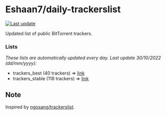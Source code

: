 
# Eshaan7/daily-trackerslist 

[![Last update](https://img.shields.io/badge/Last%20update-30/10/2022-blue.svg)](#)

Updated list of public BitTorrent trackers.

### Lists
*These lists are automatically updated every day. Last update 30/10/2022 (_dd/mm/yyyy_):*

* trackers_best (40 trackers) => [link](https://raw.githubusercontent.com/eshaan7/daily-trackerslist/master/trackers_best.txt)
* trackers_stable (118 trackers) => [link](https://raw.githubusercontent.com/eshaan7/daily-trackerslist/master/trackers_stable.txt)

## Note

Inspired by [ngosang/trackerslist](https://github.com/ngosang/trackerslist).
